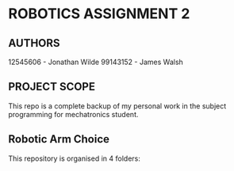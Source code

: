 ROBOTICS ASSIGNMENT 2
==================================

AUTHORS
----------------------------------
12545606 - Jonathan Wilde
99143152 - James Walsh

PROJECT SCOPE
----------------------------------

This repo is a complete backup of my personal work in the subject programming for mechatronics student.

Robotic Arm Choice
----------------------------------
This repository is organised in 4 folders:
